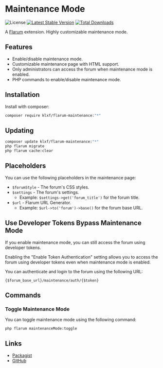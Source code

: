 # Maintenance Mode

![License](https://img.shields.io/badge/license-MIT-blue.svg) [![Latest Stable Version](https://img.shields.io/packagist/v/klxf/flarum-maintenance.svg)](https://packagist.org/packages/klxf/flarum-maintenance) [![Total Downloads](https://img.shields.io/packagist/dt/klxf/flarum-maintenance.svg)](https://packagist.org/packages/klxf/flarum-maintenance)

A [Flarum](https://flarum.org) extension. Highly customizable maintenance mode.

## Features

- Enable/disable maintenance mode.
- Customizable maintenance page with HTML support.
- Only administrators can access the forum when maintenance mode is enabled.
- PHP commands to enable/disable maintenance mode.

## Installation

Install with composer:

```sh
composer require klxf/flarum-maintenance:"*"
```

## Updating

```sh
composer update klxf/flarum-maintenance:"*"
php flarum migrate
php flarum cache:clear
```

## Placeholders

You can use the following placeholders in the maintenance page:

- `$forumStyle` - The forum's CSS styles.
- `$settings` - The forum's settings.
  - Example: `$settings->get('forum_title')` for the forum title.
- `$url` - Flarum URL Generator.
  - Example: `$url->to('forum')->base()` for the forum base URL.

## Use Developer Tokens Bypass Maintenance Mode

If you enable maintenance mode, you can still access the forum using developer tokens.

Enabling the "Enable Token Authentication" setting allows you to access the forum using developer tokens even when maintenance mode is enabled.

You can authenticate and login to the forum using the following URL:

```
{$forum_base_url}/maintenance/auth/{$token}
```

## Commands
### Toggle Maintenance Mode
You can toggle maintenance mode using the following command:

```sh
php flarum maintenanceMode:toggle
```

## Links

- [Packagist](https://packagist.org/packages/klxf/flarum-maintenance)
- [GitHub](https://github.com/klxf/flarum-maintenance)